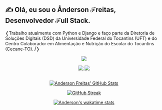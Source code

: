 ## &#9997; Olá, eu sou o &#8491;nderson &#8497;reitas, Desenvolvedor &#8497;ull Stack.

&#x276C;Trabalho atualmente com Python e Django e faço parte da Diretoria de Soluções Digitais (DSD) da Universidade Federal do Tocantins (UFT) e do Centro Colaborador em Alimentação e Nutrição do Escolar do Tocantins (Cecane-TO).
**⧸**&#x276D;
<p align="center">
  <a href="">
    <img src="https://skillicons.dev/icons?i=git,html,css,js,jquery,bootstrap,django,figma,kotlin,linux,mysql,postman,py,vscode" />
  </a>
</p>
<div align="center"> 
    <a href="mailto:freitas.dev@proton.me"  target="_blank">
      <img src="https://img.shields.io/badge/-Mail-%23333?style=for-the-badge&logo=gmail&logoColor=white">
    </a>
    <a href="https://www.linkedin.com/in/anderson-freitas-736419230/" target="_blank">
      <img src="https://img.shields.io/badge/-LinkedIn-%230077B5?style=for-the-badge&logo=linkedin&logoColor=white" target="_blank">
    </a>
</div>

##
<div align="center">
  <a href="https://freitascodes.me">
  
  [![Anderson Freitas' GitHub Stats](https://github-readme-stats-ffpu2527p-freitasanderson.vercel.app/api?username=freitasanderson&show_icons=true&include_all_commits=true&bg_color=000021&theme=transparent&title_color=C3DD00&text_color=C3DD00)](https://freitascodes.me)
  <!--
  </a>
</div> 

<div align="center">
  <a href="https://freitascodes.me">
  -->
      
  [![GitHub Streak](https://github-readme-streak-stats-two-drab.vercel.app?user=freitasanderson&theme=navy-gear&card_width=350&border_radius=5&locale=pt_BR&date_format=j%20M%5B%20Y%5D&border=D8ECF6)](https://freitascodes.me)
  </a>
</div> 
<div align="center">
  <a href="https://freitascodes.me">
 
  ![Anderson's wakatime stats](https://github-readme-stats-freitasanderson.vercel.app/api/wakatime?username=freitasanderson&layout=compact&bg_color=000021&title_color=C3DD00&text_color=fff)
 </a>
</div> 
 



